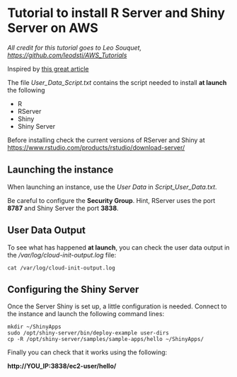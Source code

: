 # Tutorial to install R Server and Shiny Server on AWS

_All credit for this tutorial goes to Leo Souquet, https://github.com/leodsti/AWS_Tutorials_


Inspired by [this great article](https://aws.amazon.com/blogs/big-data/running-r-on-aws/) 

The file _User_Data_Script.txt_ contains the script needed to install **at launch** the following

* R
* RServer
* Shiny
* Shiny Server 

Before installing check the current versions of RServer and Shiny at https://www.rstudio.com/products/rstudio/download-server/ 

## Launching the instance

When launching an instance, use the _User Data_ in _Script_User_Data.txt_.

Be careful to configure the **Security Group**. Hint, RServer uses the port **8787** and Shiny Server the port **3838**.

## User Data Output

To see what has happened **at launch**, you can check the user data output in the _/var/log/cloud-init-output.log_ file:

```
cat /var/log/cloud-init-output.log
```


## Configuring the Shiny Server

Once the Server Shiny is set up, a little configuration is needed. Connect to the instance and launch the following command lines:

```
mkdir ~/ShinyApps
sudo /opt/shiny-server/bin/deploy-example user-dirs
cp -R /opt/shiny-server/samples/sample-apps/hello ~/ShinyApps/
```

Finally you can check that it works using the following:

**http://YOU_IP:3838/ec2-user/hello/**
